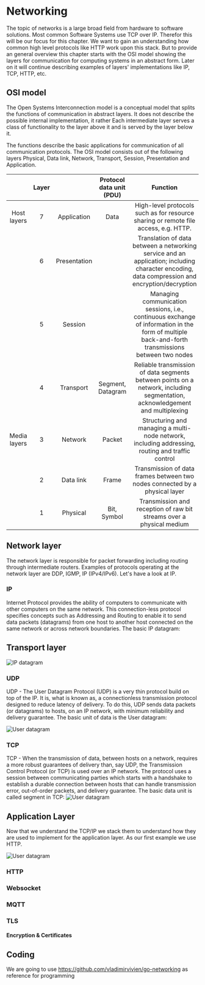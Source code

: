 # Networking
The topic of networks is a large broad field from hardware to software solutions. 
Most common Software Systems use TCP over IP. Therefor this will be our focus for this chapter.
We want to gain an understanding how common high level protocols like HTTP work upon this stack.
But to provide an general overview this chapter starts with the OSI model showing the layers for communication for computing systems in an abstract form. Later on it will continue describing examples of layers' implementations like IP, TCP, HTTP, etc. 
## OSI model
The Open Systems Interconnection model is a conceptual model that splits the functions of communication in abstract layers. It does not describe the possible internal implementation, it rather 
 Each intermediate layer serves a class of functionality to the layer above it and is served by the layer below it.

The functions  describe the basic applications for communication of all communication protocols.
 The OSI model consists out of the following layers Physical, Data link, Network, Transport, Session, Presentation and Application.

 |              | Layer |              | Protocol data unit (PDU) |                                                                     Function                                                                     |
|:------------:|:-----:|:------------:|:------------------------:|:------------------------------------------------------------------------------------------------------------------------------------------------:|
|  Host layers | 7     | Application  | Data                     | High-level protocols such as for resource sharing or remote file access, e.g. HTTP.                                                              |
|              | 6     | Presentation |                          | Translation of data between a networking service and an application; including character encoding, data compression and encryption/decryption    |
|              | 5     | Session      |                          | Managing communication sessions, i.e., continuous exchange of information in the form of multiple back-and-forth transmissions between two nodes |
|              | 4     | Transport    | Segment, Datagram        | Reliable transmission of data segments between points on a network, including segmentation, acknowledgement and multiplexing                     |
| Media layers | 3     | Network      | Packet                   | Structuring and managing a multi-node network, including addressing, routing and traffic control                                                 |
|              | 2     | Data link    | Frame                    | Transmission of data frames between two nodes connected by a physical layer                                                                      |
|              | 1     | Physical     | Bit, Symbol              | Transmission and reception of raw bit streams over a physical medium                                                                             |
## Network layer
 The network layer is responsible for packet forwarding including routing through intermediate routers. Examples of protocols operating at the network layer are DDP, IGMP, IP (IPv4/IPv6).
 Let's have a look at IP.
### IP
Internet Protocol provides the ability of computers to communicate with other computers on the same network. This connection-less protocol specifies concepts such as Addressing and Routing to enable it to send data packets (datagrams) from one host to another host connected on the same network or across network boundaries.
The basic IP datagram:

## Transport layer

![IP datagram](https://www.w3.org/People/Frystyk/thesis/IPFrame.gif) 
### UDP
UDP - The User Datagram Protocol (UDP) is a very thin protocol build on top of the IP. It is, what is known as, a connectionless transmission protocol designed to reduce latency of delivery. To do this, UDP sends data packets (or datagrams) to hosts, on an IP network, with minimum reliability and delivery guarantee.
The basic unit of data is the User datagram:

![User datagram](https://www.w3.org/People/Frystyk/thesis/UDPFrame.gif) 
### TCP
TCP - When the transmission of data, between hosts on a network, requires a more robust guarantees of delivery than, say UDP, the Transmission Control Protocol (or TCP) is used over an IP network. The protocol uses a session between communicating parties which starts with a handshake to establish a durable connection between hosts that can handle transmission error, out-of-order packets, and delivery guarantee.
The basic data unit is called segment in TCP:
![User datagram](https://www.w3.org/People/Frystyk/thesis/TCPSegment.gif) 

## Application Layer
Now that we understand the TCP/IP we stack them to understand how they are used to implement for the application layer. As our first example we use HTTP.

![User datagram](https://www.oreilly.com/library/view/http-the-definitive/1565925092/httpatomoreillycomsourceoreillyimages96904.png) 

### HTTP

### Websocket
### MQTT
### TLS
#### Encryption & Certificates
## Coding 
We are going to use https://github.com/vladimirvivien/go-networking as reference for programming
